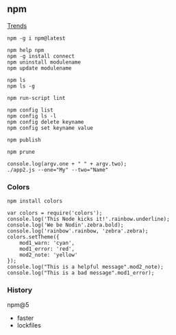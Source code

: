 npm
-

[Trends](http://www.npmtrends.com/ws-vs-socket.io)

````
npm -g i npm@latest
````

````
npm help npm
npm -g install connect
npm uninstall modulename
npm update modulename

npm ls
npm ls -g

npm run-script lint

npm config list
npm config ls -l
npm config delete keyname
npm config set keyname value

npm publish

npm prune
````

````
console.log(argv.one + " " + argv.two);
./app2.js --one="My" --two="Name"
````

### Colors

````
npm install colors

var colors = require('colors');
console.log('This Node kicks it!'.rainbow.underline);
console.log('We be Nodin'.zebra.bold);
console.log('rainbow'.rainbow, 'zebra'.zebra);
colors.setTheme({
    mod1_warn: 'cyan',
    mod1_error: 'red',
    mod2_note: 'yellow'
});
console.log("This is a helpful message".mod2_note);
console.log("This is a bad message".mod1_error);
````

### History

npm@5

* faster
* lockfiles

